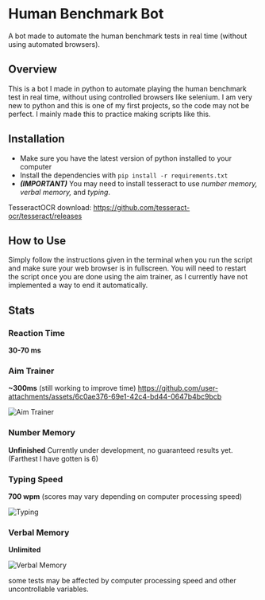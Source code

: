 # Human Benchmark Bot
A bot made to automate the human benchmark tests in real time (without using automated browsers).

## Overview
This is a bot I made in python to automate playing the human benchmark test in real time, without using controlled browsers like selenium.
I am very new to python and this is one of my first projects, so the code may not be perfect. I mainly made this to practice making scripts like this.

## Installation
- Make sure you have the latest version of python installed to your computer
- Install the dependencies with `pip install -r requirements.txt`
- ***(IMPORTANT)*** You may need to install tesseract to use *number memory, verbal memory,* and *typing*.

TesseractOCR download: https://github.com/tesseract-ocr/tesseract/releases

## How to Use
Simply follow the instructions given in the terminal when you run the script and make sure your web browser is in fullscreen.
You will need to restart the script once you are done using the aim trainer, as I currently have not implemented a way to end it automatically. 

## Stats
### Reaction Time
**30-70 ms**

### Aim Trainer
**~300ms** (still working to improve time)
https://github.com/user-attachments/assets/6c0ae376-69e1-42c4-bd44-0647b4bc9bcb

![Aim Trainer](https://github.com/user-attachments/assets/1a5eb231-c727-4c82-89c3-322497a50066)

### Number Memory
**Unfinished**
Currently under development, no guaranteed results yet. (Farthest I have gotten is 6)

### Typing Speed
**700 wpm** (scores may vary depending on computer processing speed)

![Typing](https://github.com/user-attachments/assets/0657a524-c884-4a6f-b8b2-966f57909266)


### Verbal Memory
**Unlimited**

![Verbal Memory](https://github.com/user-attachments/assets/574ff922-e2aa-43d2-9bdf-e79d7bad0239)



some tests may be affected by computer processing speed and other uncontrollable variables.

